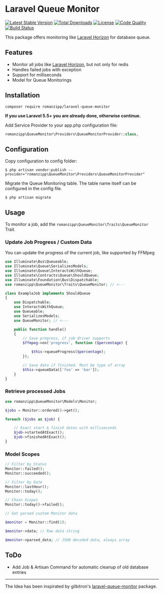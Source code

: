 # Laravel Queue Monitor

[![Latest Stable Version](https://img.shields.io/packagist/v/romanzipp/laravel-queue-monitor.svg?style=flat-square)](https://packagist.org/packages/romanzipp/laravel-queue-monitor)
[![Total Downloads](https://img.shields.io/packagist/dt/romanzipp/laravel-queue-monitor.svg?style=flat-square)](https://packagist.org/packages/romanzipp/laravel-queue-monitor)
[![License](https://img.shields.io/packagist/l/romanzipp/laravel-queue-monitor.svg?style=flat-square)](https://packagist.org/packages/romanzipp/laravel-queue-monitor)
[![Code Quality](https://img.shields.io/scrutinizer/g/romanzipp/laravel-queue-monitor.svg?style=flat-square)](https://scrutinizer-ci.com/g/romanzipp/laravel-queue-monitor/?branch=master)
[![Build Status](https://img.shields.io/scrutinizer/build/g/romanzipp/laravel-queue-monitor.svg?style=flat-square)](https://scrutinizer-ci.com/g/romanzipp/Laravel-Queue-Monitor/build-status/master)

This package offers monitoring like [Laravel Horizon](https://laravel.com/docs/horizon) for database queue.

## Features

* Monitor all jobs like [Laravel Horizon](https://laravel.com/docs/horizon), but not only for redis
* Handles failed jobs with exception
* Support for milliseconds
* Model for Queue Monitorings

## Installation

```
composer require romanzipp/laravel-queue-monitor
```

**If you use Laravel 5.5+ you are already done, otherwise continue.**

Add Service Provider to your app.php configuration file:

```php
romanzipp\QueueMonitor\Providers\QueueMonitorProvider::class,
```

## Configuration

Copy configuration to config folder:

```
$ php artisan vendor:publish --provider="romanzipp\QueueMonitor\Providers\QueueMonitorProvider"
```

Migrate the Queue Monitoring table. The table name itself can be configured in the config file.

```
$ php artisan migrate
```

## Usage

To monitor a job, add the `romanzipp\QueueMonitor\Traits\QueueMonitor` Trait.

### Update Job Progress / Custom Data

You can update the progress of the current job, like supported by FFMpeg

```php
use Illuminate\Bus\Queueable;
use Illuminate\Queue\SerializesModels;
use Illuminate\Queue\InteractsWithQueue;
use Illuminate\Contracts\Queue\ShouldQueue;
use Illuminate\Foundation\Bus\Dispatchable;
use romanzipp\QueueMonitor\Traits\QueueMonitor; // <---

class ExampleJob implements ShouldQueue
{
    use Dispatchable;
    use InteractsWithQueue;
    use Queueable;
    use SerializesModels;
    use QueueMonitor; // <---

    public function handle()
    {
        // Save progress, if job driver supports
        $ffmpeg->on('progress', function ($percentage) {

            $this->queueProgress($percentage);
        });

        // Save data if finished. Must be type of array
        $this->queueData(['foo' => 'bar']);
    }
}
```

### Retrieve processed Jobs

```php
use romanzipp\QueueMonitor\Models\Monitor;

$jobs = Monitor::ordered()->get();

foreach ($jobs as $job) {

    // Exact start & finish dates with milliseconds
    $job->startedAtExact();
    $job->finishedAtExact();
}
```

### Model Scopes

```php
// Filter by Status
Monitor::failed();
Monitor::succeeded();

// Filter by Date
Monitor::lastHour();
Monitor::today();

// Chain Scopes
Monitor::today()->failed();

// Get parsed custom Monitor data

$monitor = Monitor::find(1);

$monitor->data; // Raw data string

$monitor->parsed_data; // JSON decoded data, always array
```

## ToDo

* Add Job & Artisan Command for automatic cleanup of old database entries

----

The Idea has been inspirated by gilbitron's [laravel-queue-monitor](https://github.com/gilbitron/laravel-queue-monitor) package.
